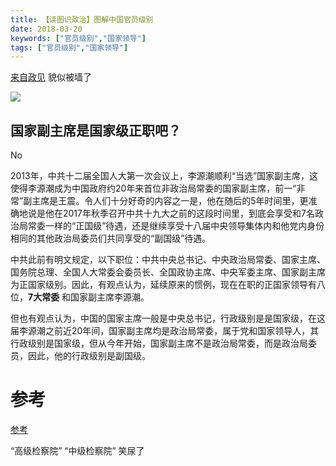 ```yaml
---
title: 【读图识政治】图解中国官员级别
date: 2018-03-20
keywords: ["官员级别","国家领导"]
tags: ["官员级别","国家领导"]
---
```



[来自政见](http://cnpolitics.org/2013/03/chinese-officials/)
貌似被墙了

<img src="/images/raw/Politics - ChineseOfficials2013 - cnpolitics.jpg"></img>



## 国家副主席是国家级正职吧？

No

2013年，中共十二届全国人大第一次会议上，李源潮顺利“当选”国家副主席，这使得李源潮成为中国政府约20年来首位非政治局常委的国家副主席，前一“非常”副主席是王震。令人们十分好奇的内容之一是，他在随后的5年时间里，更准确地说是他在2017年秋季召开中共十九大之前的这段时间里，到底会享受和7名政治局常委一样的“正国级”待遇，还是继续享受十八届中央领导集体内和他党内身份相同的其他政治局委员们共同享受的“副国级”待遇。

中共此前有明文规定，以下职位：中共中央总书记、中央政治局常委、国家主席、国务院总理、全国人大常委会委员长、全国政协主席、中央军委主席、国家副主席为正国家级别。因此，有观点认为，延续原来的惯例，现在在职的正国家领导有八位，**7大常委** 和国家副主席李源潮。

但也有观点认为，中国的国家主席一般是中央总书记，行政级别是是国家级，在这届李源潮之前近20年间，国家副主席均是政治局常委，属于党和国家领导人，其行政级别是国家级，但从今年开始，国家副主席不是政治局常委，而是政治局委员，因此，他的行政级别是副国级。




# 参考
[参考](http://m.creaders.net/china/2015/01/20/1480359.html)

  “高级检察院” “中级检察院” 笑尿了
